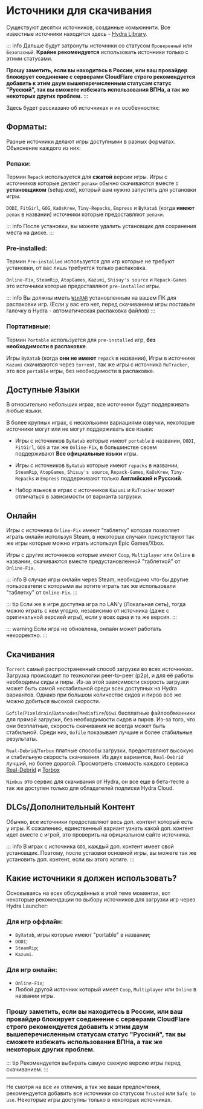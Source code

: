 # Источники для скачивания

Существуют десятки источников, созданные комьюннити. Все известные источники находятся здесь - [Hydra Library](https://moyasee.github.io/HydraLibrary/library.html).

::: info Дальше будут затронуты источники со статусом `Проверенный` или `Безопасный`. **Крайне рекомендуется** использовать источники только с этими статусами.

**Прошу заметить, если вы находитесь в России, или ваш провайдер блокирует соединение с серверами CloudFlare строго рекомендуется добавить к этим двум вышеперечисленным статусам статус "Русский", так вы сможете избежать использования ВПНа, а так же некоторых других проблем.**
:::

Здесь будет рассказано об источниках и их особенностях:

## Форматы:

Разные источники делают игры доступными в разных форматах. Обьяснение каждого из них:

### Репаки:

Термин `Repack` используется для **сжатой** версии игры. Игры с источников которые делают `репаки` обычно скачиваются вместе с **установщиком** (setup.exe), который вам нужно запустить для установки игры.

`DODI`, `FitGirl`, `GOG`, `KaOsKrew`, `Tiny-Repacks`, `Empress` и `ByXatab` (когда **имеют** `репак` в названии) источники которые предоставляют `репаки`.

::: info После установки, вы можете удалить установщик для сохранения места на диске.
:::

### Pre-installed:

Термин `Pre-installed` используется для игр которые не требуют установки, от вас лишь требуется только распаковка.

`Online-Fix`, `SteamRip`, `AtopGames`, `Kazumi`, `Shisuy's source` и `Repack-Games` это источники которые предоставляют `pre-installed` игры.

::: info Вы должны иметь [`WinRAR`](https://www.win-rar.com/fileadmin/winrar-versions/winrar/winrar-x64-711br.exe) установленным на вашем ПК для распаковки игр. (Если у вас его нет, перед скачиванием игры поставьте галочку в Hydra - автоматическая распаковка файлов)
:::

### Портативные:

Термин `Portable` используется для `pre-installed` игр, **без необходимости в распаковке**.

Игры `ByXatab` (когда **они не имеют** `repack` в названии), Игры в источнике `Kazumi` скачиваются через `torrent`, так же игры с источника `RuTracker`, это все `portable` игры, без необходимости в распаковке.

## Доступные Языки

В относительно небольших играх, все источники будут поддерживать любые языки.

В более крупных играх, с несколькими вариациями озвучки, некоторые источники могут или не могут поддерживать все языки:

- Игры с источников `ByXatab` которые имеют `portable` в названии, `DODI`, `FitGirl`, `GOG` а так же `Online-Fix`, в большинстве своем поддерживают **Все официальные языки** игры.

- Игры с источников `ByXatab` которые имеют `repacks` в названии, `SteamRip`, `AtopGames`, `Shisuy's source`, `Repack-Games`, `KaOsKrew`, `Tiny-Repacks` и `Empress` поддерживают только **Английский и Русский**.

- Набор языков в играх с источников `Kazumi` и `RuTracker` может отличаться в зависимости от варианта загрузки.

## Онлайн

Игры с источника `Online-Fix` имеют "таблетку" которая позволяет играть онлайн используя Steam, в некоторых случаях присутствуют так же игры которые можно играть используя Epic Games/Xbox.

Игры с других источников которые имеют `Coop`, `Multiplayer` или `Online` в названии, скачиваются вместе предустановленной "таблеткой" от `Online-Fix`.

::: info В случае игры онлайн через Steam, необходимо что-бы другие пользователи с которыми вы хотите играть так же использовали "таблетку" от `Online-Fix`.
:::

::: tip Если же в игре доступна игра по LAN'y (Локальная сеть), тогда можно играть с кем угодно, независимо от источника (даже с оригинальной версией игры), если у всех одна и та же версия.
:::

::: warning Если игра не обновлена, онлайн может работать некорректно.
:::

## Скачивания

`Torrent` самый распространенный способ загрузки во всех источниках. Загрузка происходит по технологии peer-to-peer (p2p), и для её работы необходимы сиды и пиры. Из-за этой зависимости скорость загрузки может быть самой нестабильной среди всех доступных на Hydra вариантов. Однако при большом количестве сидов и пиров всё же можно добиться высокой скорости.

`Gofile`/`Pixeldrain`/`Datanodes`/`Mediafire`/`Qiwi` бесплатные файлообменники для прямой загрузки, без необходимости сидов и пиров. Из-за того, что они безплатные, скорость скачивания не всегда может быть стабильной. Среди них, `Gofile` показывает лучшие и более стабильные результаты.

`Real-Debrid`/`Torbox` платные способы загрузки, предоставляют высокую и стабильную скорость скачивания. Из двух вариантов, `Real-Debrid` лучший, но более дорогой. Просмотреть стоимость каждого сервиса [Real-Debrid](https://real-debrid.com/) и [Torbox](https://torbox.app/)

`Nimbus` это сервис для скачивания от Hydra, он все еще в бета-тесте а так же доступен только для обладателей подписки Hydra Cloud.

## DLCs/Дополнительный Контент

Обычно, все источники предоставляют весь доп. контент который есть у игры. К сожалению, единственный вариант узнать какой доп. контент идет вместе с игрой, это проверить на официальном сайте источника.

::: info В играх с источника `GOG`, каждый доп. контент имеет свой установщик. Поэтому, после устаовки основной игры, вы можете так же установить доп. контент, если вы этого хотите.
:::

## Какие источники я должен использовать?

Основываясь на всех обсуждённых в этой теме моментах, вот некоторые рекомендации по выбору источников для загрузки игр через Hydra Launcher:

### Для игр оффлайн:

- `ByXatab`, игры которые имеют "portable" в названии;
- `DODI`;
- `SteamRip`;
- `Kazumi`.

### Для игр онлайн:
- `Online-Fix`;
- Любой другой источник который имеет `Coop`, `Multiplayer` или `Online` в названии игры.

### **Прошу заметить, если вы находитесь в России, или ваш провайдер блокирует соединение с серверами CloudFlare строго рекомендуется добавить к этим двум вышеперечисленным статусам статус "Русский", так вы сможете избежать использования ВПНа, а так же некоторых других проблем.**

::: tip Рекомендуется выбирать самую свежую версию игры перед скачиванием.
:::

___

Не смотря на все их отличия, а так же ваши предпочтения, рекомендуется добавить все источники со статусом `Trusted` или `Safe to use`. Некоторые игры доступны только в некоторых источниках.
